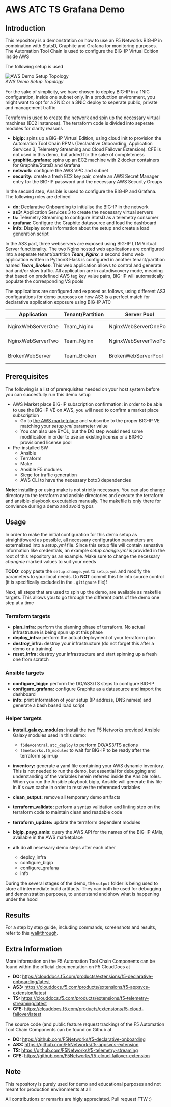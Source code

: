# AWS ATC TS Grafana Demo

## Introduction

This repository is a demonstration on how to use an F5 Networks BIG-IP in combination with StatsD, Graphite and Grafana for monitoring purposes. The Automation Tool Chain is used to configure the BIG-IP Virtual Edition inside AWS

The following setup is used 

![AWS Demo Setup Topology](./imgs/aws-atc-ts-grafana-aws.png)
<br />
*AWS Demo Setup Topology*
<br />

For the sake of simplicity, we have chosen to deploy BIG-IP in a 1NIC configuration, inside one subnet only. In a production environment, you might want to opt for a 2NIC or a 3NIC deploy to seperate public, private and management traffic

Terraform is used to create the network and spin up the necessary virtual machines (EC2 instances). The terraform code is divided into seperate modules for clarity reasons

 - **bigip:** spins up a BIG-IP Virtual Edition, using cloud init to provision the Automation Tool Chain RPMs (Declarative Onboarding, Application Services 3, Telemetry Streaming and Cloud Failover Extension). CFE is not used in this demo, but added for the sake of completeness
 - **graphite_grafana:** spins up an EC2 machine with 2 docker containers for Graphite/StatsD and Grafana
 - **network:** configure the AWS VPC and subnet
 - **security:** create a fresh EC2 key pair, create an AWS Secret Manager entry for the BIG-IP password and the necessary AWS Security Groups

In the second step, Ansible is used to configure the BIG-IP and Grafana. The following roles are defined

 - **do:** Declarative Onboarding to initialise the BIG-IP in the network
 - **as3:** Application Services 3 to create the necessary virtual servers
 - **ts:** Telemetry Streaming to configure StatsD as a telemetry consumer
 - **grafana:** Configure the Graphite datasource and load the dashboard
 - **info:** Display some information about the setup and create a load generation script

In the AS3 part, three webservers are exposed using BIG-IP LTM Virtual Server functionality. The two Nginx hosted web applications are configured into a seperate tenant/partition ***Team_Nginx***, a second demo web application written in Python3 Flask is configured in another tenant/partition named ***Team_Broken***. This web application allows to control and generate bad and/or slow traffic. All application are in autodiscovery mode, meaning that based on predefined AWS tag key value pairs, BIG-IP will automatically populate the corresponding VS pools

The applications are configured and exposed as follows, using different AS3 configurations for demo purposes on how AS3 is a perfect match for declarative application exposure using BIG-IP ATC

| Application | Tenant/Partition | Server Pool | Profile | Exposed URL |
|---|---|---|---|---|
| NginxWebServerOne | Team_Nginx | NginxWebServerOnePool | Service_HTTP |  http://<EIP_BIG-IP_VIP1>:8080 |
| NginxWebServerTwo | Team_Nginx | NginxWebServerTwoPool | Service_HTTPS + WAF | https://<EIP_BIG-IP_VIP1>:8081 |
| BrokenWebServer | Team_Broken | BrokenWebServerPool | Service_HTTPS | https://<EIP_BIG-IP_VIP2>:8080 |

## Prerequisites

The following is a list of prerequisites needed on your host system before you can succesfully run this demo setup

 - AWS Market place BIG-IP subscription confirmation: in order to be able to use the BIG-IP VE on AWS, you will need to confirm a market place subscription
   - Go to [the AWS marketplace](https://console.aws.amazon.com/marketplace/home?#/search!mpSearch/search?text=F5+BIGIP-8%3D*PAYG*) and subscribe to the proper BIG-IP VE matching your *setup.yml* parameter value
   - You can also use BYOL, but the DO step would need some modification in order to use an existing license or a BIG-IQ provisioned license pool
 - Pre-installed SW
   - Ansible
   - Terraform
   - Make
   - Ansible F5 modules
   - Siege for traffic generation
   - AWS CLI to have the necessary boto3 dependencies

**Note:** installing or using make is not strictly necessary. You can also change directory to the terraform and ansible directories and execute the terraform and ansible-playbook executables manually. The makefile is only there for convience during a demo and avoid typos

## Usage

In order to make the initial configuration for this demo setup as straightfoward as possible, all necessary configuration parameters are externalized into a *setup.yml* file. Since this setup file will contain sensative information like credentials, an example *setup.change.yml* is provided in the root of this repository as an example. Make sure to change the necessary *changme* marked values to suit your needs

**TODO:** copy paste the `setup.change.yml` to `setup.yml` and modify the parameters to your local needs. Do **NOT** commit this file into source control (it is specifically excluded in the `.gitignore` file)!

Next, all steps that are used to spin up the demo, are available as makefile targets. This allows you to go through the different parts of the demo one step at a time

### Terraform targets

 - **plan_infra:** perform the planning phase of terraform. No actual infrastruture is being spun up at this phase
 - **deploy_infra:** perform the actual deployment of your terraform plan
 - **destroy_infra:** destroy your infrastructure (do not forget this after a demo or a training)
 - **reset_infra:** destroy your infrastructure and start spinning up a fresh one from scratch

### Ansible targets

 - **configure_bigip:** perform the DO/AS3/TS steps to configure BIG-IP 
 - **configure_grafana:** configure Graphite as a datasource and import the dashboard
 - **info:** print information of your setup (IP address, DNS names) and generate a bash based load script

### Helper targets

 - **install_galaxy_modules:** install the two F5 Networks provided Ansible Galaxy modules used in this demo: 
   - `f5devcentral.atc_deploy` to perform DO/AS3/TS actions
   - `f5networks.f5_modules` to wait for BIG-IP to be ready after the terraform spin-up
 - **inventory:** generate a yaml file containing your AWS dynamic inventory. This is not needed to run the demo, but essential for debugging and understanding of the variables herein referred inside the Ansible roles. When you run the Ansible playbook bigip, Ansible will generate this file in it's own cache in order to resolve the referenced variables
 - **clean_output:** remove all temporary demo artifacts
 - **terraform_validate:** perform a syntax validation and linting step on the terraform code to maintain clean and readable code
 - **terraform_update:** update the terraform dependent modules
 - **bigip_payg_amis:** query the AWS API for the names of the BIG-IP AMIs, available in the AWS marketplace

 - **all:** do all necessary demo steps after each other
   - deploy_infra 
   - configure_bigip 
   - configure_grafana 
   - info

During the several stages of the demo, the `output` folder is being used to store all intermediate build artifacts. They can both be used for debugging and demonstration purposes, to understand and show what is happening under the hood

## Results

For a step by step guide, including commands, screenshots and results, refer to this [walkthrough](./walkthrough.md).

## Extra Information

More information on the F5 Automation Tool Chain Components can be found within the official documentation on F5 CloudDocs at

 - **DO:** https://clouddocs.f5.com/products/extensions/f5-declarative-onboarding/latest
 - **AS3:** https://clouddocs.f5.com/products/extensions/f5-appsvcs-extension/latest
 - **TS:** https://clouddocs.f5.com/products/extensions/f5-telemetry-streaming/latest
 - **CFE:** https://clouddocs.f5.com/products/extensions/f5-cloud-failover/latest

The source code (and public feature request tracking) of the F5 Automation Tool Chain Components can be found on Github at

 - **DO:** https://github.com/F5Networks/f5-declarative-onboarding
 - **AS3:** https://github.com/F5Networks/f5-appsvcs-extension
 - **TS:** https://github.com/F5Networks/f5-telemetry-streaming
 - **CFE:** https://github.com/F5Networks/f5-cloud-failover-extension 

## Note

This repository is purely used for demo and educational purposes and not meant for production environments at all

All contributions or remarks are higly appreciated. Pull request FTW :)
